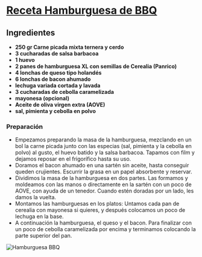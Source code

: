 # [Receta Hamburguesa de BBQ](https://canalcocina.es/receta/hamburguesa-bbq-con-bacon-y-cebolla-caramelizada)
## Ingredientes
* **250 gr Carne picada mixta ternera y cerdo**
* **3 cucharadas de salsa barbacoa**
* **1 huevo**
* **2 panes de hamburguesa XL con semillas de Cerealia (Panrico)**
* **4 lonchas de queso tipo holandés**
* **6 lonchas de bacon ahumado**
* **lechuga variada cortada y lavada**
* **3 cucharadas de cebolla caramelizada**
* **mayonesa (opcional)**
* **Aceite de oliva virgen extra (AOVE)**
* **sal, pimienta y cebolla en polvo**

### Preparación
* Empezamos preparando la masa de la hamburguesa, mezclando en un bol la carne picada junto con las especias (sal, pimienta y la cebolla en polvo) al gusto, el huevo batido y la salsa barbacoa. Tapamos con film y dejamos reposar en el frigorífico hasta su uso.
* Doramos el bacon ahumado en una sartén sin aceite, hasta conseguir queden crujientes. Escurrir la grasa en un papel absorbente y reservar.
* Dividimos la masa de la hamburguesa en dos partes. Las formamos y moldeamos con las manos o directamente en la sartén con un poco de AOVE, con ayuda de un tenedor. Cuando estén doradas por un lado, les damos la vuelta.
* Montamos las hamburguesas en los platos: Untamos cada pan de cerealia con mayonesa si quieres, y después colocamos un poco de lechuga en la base.
* A continuación la hamburguesa, el queso y el bacon. Para finalizar con un poco de cebolla caramelizada por encima y terminamos colocando la parte superior del pan.

![Hamburguesa BBQ](https://canalcocina.es/medias/publicuploads/2016/08/07/159766/54088503657a78d7ddb83c2.02624190.jpg)
